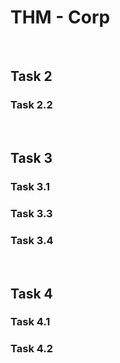# THM - Corp

<br>

## Task 2

### Task 2.2

> 

<br>

## Task 3

### Task 3.1

> 

### Task 3.3

> 

### Task 3.4

> 

<br>

## Task 4

### Task 4.1

> 

### Task 4.2

> 

<br>

